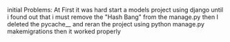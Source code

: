 
initial Problems:
        At First it was hard start a models project using django until i found out that i must remove the "Hash Bang" from the manage.py
    then I deleted the pycache__ and reran the project using python manage.py makemigrations then it worked properly
